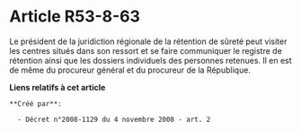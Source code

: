# Article R53-8-63

Le président de la juridiction régionale de la rétention de sûreté peut visiter les centres situés dans son ressort et se
faire communiquer le registre de rétention ainsi que les dossiers individuels des personnes retenues. Il en est de même du
procureur général et du procureur de la République.

**Liens relatifs à cet article**

	**Créé par**:

	  - Décret n°2008-1129 du 4 novembre 2008 - art. 2
